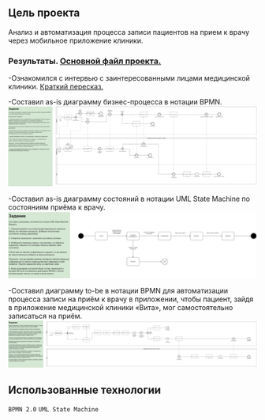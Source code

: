 ## Цель проекта
Анализ и автоматизация процесса записи пациентов на прием к врачу через мобильное приложение клиники.

### Результаты. [Основной файл проекта.](https://drive.google.com/file/d/1CPqMo7onT4x0W0lYIhq_VhWUpq0Wbt8t/view?usp=drive_link)
-Ознакомился с интервью с заинтересованными лицами медицинской клиники. [Краткий пересказ.](https://github.com/Alexandr-Korolkov/SystemAnalyticProjects/blob/main/3_Моделирование_процессов/Интервью%20кратко.docx)</p> 
-Составил as-is диаграмму бизнес-процесса в нотации BPMN. ![as-is BPMN](https://github.com/Alexandr-Korolkov/SystemAnalyticProjects/blob/main/3_Моделирование_процессов/3_Моделирование_процессов-BPMN%20AS-IS.drawio%201.png)<p align="center"></p> 
-Составил as-is диаграмму состояний в нотации UML State Machine по состояниям приёма к врачу.![as-is UML State Machine](https://github.com/Alexandr-Korolkov/SystemAnalyticProjects/blob/main/3_Моделирование_процессов/3_Моделирование_процессов-UML%20State%20Machine%20Diagram.drawio%201.png)<p align="center"></p> 
-Составил диаграмму to-be в нотации BPMN для автоматизации процесса записи на приём к врачу в приложении, чтобы пациент, зайдя в приложение медицинской клиники «Вита», мог самостоятельно записаться на приём.![to-be BPMN](https://github.com/Alexandr-Korolkov/SystemAnalyticProjects/blob/main/3_Моделирование_процессов/3_Моделирование_процессов-BPMN%20TO-BE.drawio.png)<p align="center">

## Использованные технологии
`BPMN 2.0` `UML State Machine` 

